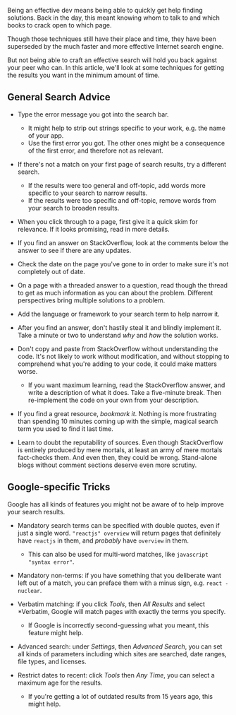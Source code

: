 Being an effective dev means being able to quickly get help finding solutions. Back in the day, this meant knowing whom to talk to and which books to crack open to which page.

Though those techniques still have their place and time, they have been superseded by the much faster and more effective Internet search engine.

But not being able to craft an effective search will hold you back against your peer who can. In this article, we'll look at some techniques for getting the results you want in the minimum amount of time.

## General Search Advice

* Type the error message you got into the search bar.
  * It might help to strip out strings specific to your work, e.g. the name of your app.
  * Use the first error you got. The other ones might be a consequence of the first error, and therefore not as relevant.

* If there's not a match on your first page of search results, try a different search.
  * If the results were too general and off-topic, add words more specific to your search to narrow results.
  * If the results were too specific and off-topic, remove words from your search to broaden results.

* When you click through to a page, first give it a quick skim for relevance. If it looks promising, read in more details.

* If you find an answer on StackOverflow, look at the comments below the answer to see if there are any updates.

* Check the date on the page you've gone to in order to make sure it's not completely out of date.

* On a page with a threaded answer to a question, read though the thread to get as much information as you can about the problem. Different perspectives bring multiple solutions to a problem.

* Add the language or framework to your search term to help narrow it.

* After you find an answer, don't hastily steal it and blindly implement it. Take a minute or two to understand _why_ and _how_ the solution works.

* Don't copy and paste from StackOverflow without understanding the code. It's not likely to work without modification, and without stopping to comprehend what you're adding to your code, it could make matters worse.
  * If you want maximum learning, read the StackOverflow answer, and write a description of what it does. Take a five-minute break. Then re-implement the code on your own from your description.

* If you find a great resource, *bookmark it*. Nothing is more frustrating than spending 10 minutes coming up with the simple, magical search term you used to find it last time.

* Learn to doubt the reputability of sources. Even though StackOverflow is entirely produced by mere mortals, at least an army of mere mortals fact-checks them. And even then, they could be wrong. Stand-alone blogs without comment sections deserve even more scrutiny.

## Google-specific Tricks

Google has all kinds of features you might not be aware of to help improve your search results.

* Mandatory search terms can be specified with double quotes, even if just a single word. `"reactjs" overview` will return pages that definitely have `reactjs` in them, and _probably_ have `overview` in them.
  * This can also be used for multi-word matches, like `javascript "syntax error"`.

* Mandatory non-terms: if you have something that you deliberate want left out of a match, you can preface them with a minus sign, e.g. `react -nuclear`.

* Verbatim matching: if you click *Tools*, then *All Results* and select *Verbatim, Google will match pages with exactly the terms you specify.
  * If Google is incorrectly second-guessing what you meant, this feature might help.

* Advanced search: under *Settings*, then *Advanced Search*, you can set all kinds of parameters including
which sites are searched, date ranges, file types, and licenses.

* Restrict dates to recent: click *Tools* then *Any Time*, you can select a maximum age for the results.
  * If you're getting a lot of outdated results from 15 years ago, this might help.

